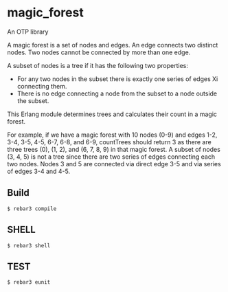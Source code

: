 magic_forest
=====

An OTP library

A magic forest is a set of nodes and edges. An edge connects two distinct nodes. Two nodes cannot be connected by more than one edge.

A subset of nodes is a tree if it has the following two properties:
* For any two nodes in the subset there is exactly one series of edges Xi connecting them.
* There is no edge connecting a node from the subset to a node outside the subset.

This Erlang module determines trees and calculates their count in a magic forest.

For example, if we have a magic forest with 10 nodes (0-9) and edges 1-2, 3-4, 3-5, 4-5, 6-7, 6-8, and 6-9, 
countTrees should return 3 as there are three trees (0), (1, 2), and (6, 7, 8, 9) in that magic forest.
A subset of nodes (3, 4, 5) is not a tree since there are two series of edges connecting each two nodes.
Nodes 3 and 5 are connected via direct edge 3-5 and via series of edges 3-4 and 4-5.

Build
-----

    $ rebar3 compile

SHELL
-----

    $ rebar3 shell

TEST
-----

    $ rebar3 eunit
